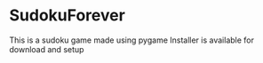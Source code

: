# SudokuForever
This is a sudoku game made using pygame
Installer is available for download and setup

